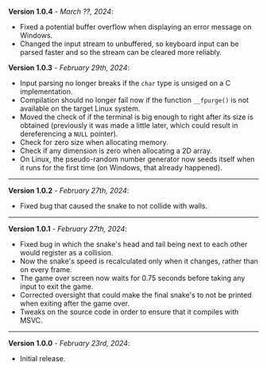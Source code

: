 **Version 1.0.4** - *March ??, 2024*:
- Fixed a potential buffer overflow when displaying an error message on Windows.
- Changed the input stream to unbuffered, so keyboard input can be parsed faster and so the stream can be cleared more reliably.

**Version 1.0.3** - *February 29th, 2024*:
- Input parsing no longer breaks if the `char` type is unsiged on a C implementation.
- Compilation should no longer fail now if the function `__fpurge()` is not available on the target Linux system.
- Moved the check of if the terminal is big enough to right after its size is obtained (previously it was made a little later, which could result in dereferencing a `NULL` pointer).
- Check for zero size when allocating memory.
- Check if any dimension is zero when allocating a 2D array.
- On Linux, the pseudo-random number generator now seeds itself when it runs for the first time (on Windows, that already happened).

-----

**Version 1.0.2** - *February 27th, 2024*:
- Fixed bug that caused the snake to not collide with walls.

-----

**Version 1.0.1** - *February 27th, 2024*:
- Fixed bug in which the snake's head and tail being next to each other would register as a collision.
- Now the snake's speed is recalculated only when it changes, rather than on every frame.
- The game over screen now waits for 0.75 seconds before taking any input to exit the game.
- Corrected oversight that could make the final snake's to not be printed when exiting after the game over.
- Tweaks on the source code in order to ensure that it compiles with MSVC.

-----

**Version 1.0.0** - *February 23rd, 2024*:
- Initial release.
